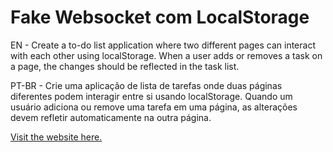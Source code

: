 # Fake Websocket com LocalStorage

EN - Create a to-do list application where two different pages can interact with each other using localStorage. When a user adds or removes a task on a page, the changes should be reflected in the task list.

PT-BR - Crie uma aplicação de lista de tarefas onde duas páginas diferentes podem interagir entre si usando localStorage. Quando um usuário adiciona ou remove uma tarefa em uma página, as alterações devem refletir automaticamente na outra página.

[Visit the website here.](http://re-list.netlify.app)
